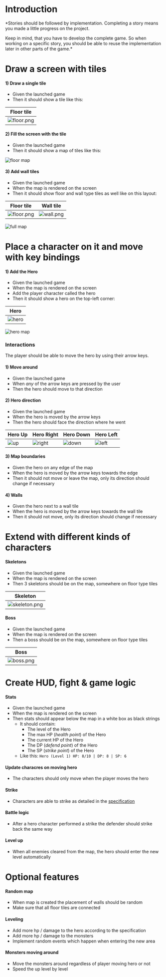 # Introduction

*Stories should be followed by implementation. Completing a story means you made a little progress on the project. 

Keep in mind, that you have to develop the complete game. So when working on a specific story, you should be able to reuse the implementation later in other parts of the game.*

# Draw a screen with tiles

#### 1) Draw a single tile
 - Given the launched game
 - Then it should show a tile like this:   

 |Floor tile|
 |----------|
 |![floor.png](assets/floor.png)|

#### 2) Fill the screen with the tile
 - Given the launched game
 - Then it should show a map of tiles like this:

 ![floor map](assets/floor-map.png)

#### 3) Add wall tiles
 - Given the launched game
 - When the map is rendered on the screen
 - Then it should show floor and wall type tiles as well like on this layout:

Floor tile | Wall tile
---------- | ---------
![floor.png](assets/floor.png) | ![wall.png](assets/wall.png)

![full map](assets/full-map.png)


# Place a character on it and move with key bindings

#### 1) Add the Hero
 - Given the launched game
 - When the map is rendered on the screen
 - Add the player character called the hero
 - Then it should show a hero on the top-left corner:

| Hero |
| ------ |
| ![hero](assets/hero-down.png) |

 ![hero map](assets/hero-map.png)

### Interactions

The player should be able to move the hero by using their arrow keys.

#### 1) Move around
 - Given the launched game
 - When *any* of the arrow keys are pressed by the user
 - Then the hero should move to that direction

#### 2) Hero direction
 - Given the launched game
 - When the hero is moved by the arrow keys
 - Then the hero should face the direction where he went

| Hero Up | Hero Right | Hero Down | Hero Left |
| ------- | ---------- | --------- | --------- |
| ![up](assets/hero-up.png) | ![right](assets/hero-right.png) | ![down](assets/hero-down.png) | ![left](assets/hero-left.png) |

#### 3) Map boundaries
 - Given the hero on any edge of the map
 - When the hero is moved by the arrow keys towards the edge
 - Then it should not move or leave the map, only its direction should change if necessary

#### 4) Walls
 - Given the hero next to a wall tile
 - When the hero is moved by the arrow keys towards the wall tile
 - Then it should not move, only its direction should change if necessary

# Extend with different kinds of characters

#### Skeletons
 - Given the launched game
 - When the map is rendered on the screen
 - Then 3 skeletons should be on the map, somewhere on floor type tiles

| Skeleton |
| ---------- |
| ![skeleton.png](assets/skeleton.png) |

#### Boss
 - Given the launched game
 - When the map is rendered on the screen
 - Then a boss should be on the map, somewhere on floor type tiles

| Boss |
| ---- |
| ![boss.png](assets/boss.png) |

# Create HUD, fight & game logic

#### Stats
 - Given the launched game
 - When the map is rendered on the screen
 - Then stats should appear below the map in a white box as black strings
   - It should contain:
      - The level of the Hero
      - The max HP (_health point_) of the Hero
      - The current HP of the Hero
      - The DP (_defend point_) of the Hero
      - The SP (_strike point_) of the Hero
   - Like this: `Hero (Level 1) HP: 8/10 | DP: 8 | SP: 6`

#### Update characres on moving hero
- The characters should only move when the player moves the hero

#### Strike
- Characters are able to strike as detailed in the [specification](specification.md)

#### Battle logic
- After a hero character performed a strike the defender should strike back the same way

#### Level up
- When all enemies cleared from the map, the hero should enter the new level automatically

# Optional features

#### Random map
- When map is created the placement of walls should be random
- Make sure that all floor tiles are connected

#### Leveling
- Add more hp / damage to the hero according to the specification
- Add more hp / damage to the monsters
- Implement random events which happen when entering the new area

#### Monsters moving around
- Move the monsters around regardless of player moving hero or not
- Speed the up level by level
